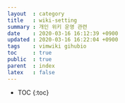 ```yaml
---
layout  : category
title   : wiki-setting 
summary : 개인 위키 운영 관련 
date    : 2020-03-16 16:12:39 +0900
updated : 2020-03-16 16:22:04 +0900
tags    : vimwiki gihubio  
toc     : true
public  : true
parent  : index 
latex   : false
---
```

* TOC
{:toc}

# 
